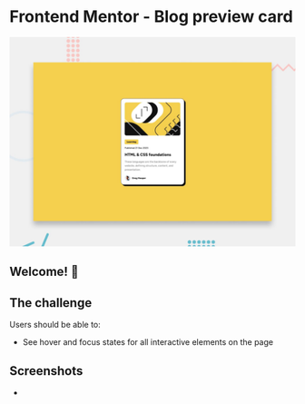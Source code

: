 # Frontend Mentor - Blog preview card

![Design preview for the Blog preview card coding challenge](./design/desktop-preview.jpg)

## Welcome! 👋



## The challenge

Users should be able to:

- See hover and focus states for all interactive elements on the page


## Screenshots

-

